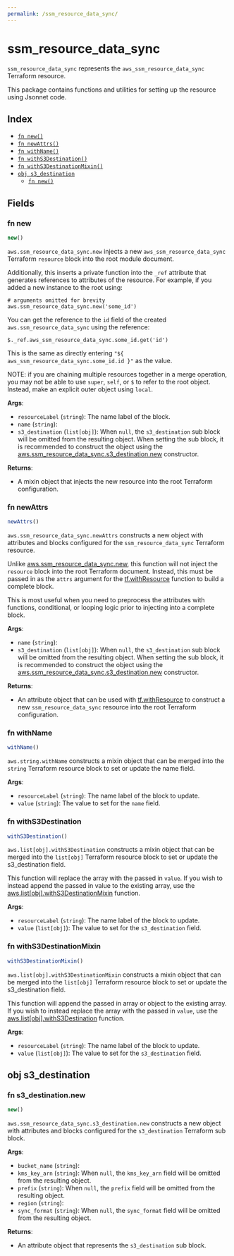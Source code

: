 ```yaml
---
permalink: /ssm_resource_data_sync/
---
```


# ssm_resource_data_sync

`ssm_resource_data_sync` represents the `aws_ssm_resource_data_sync` Terraform resource.



This package contains functions and utilities for setting up the resource using Jsonnet code.


## Index

* [`fn new()`](#fn-new)
* [`fn newAttrs()`](#fn-newattrs)
* [`fn withName()`](#fn-withname)
* [`fn withS3Destination()`](#fn-withs3destination)
* [`fn withS3DestinationMixin()`](#fn-withs3destinationmixin)
* [`obj s3_destination`](#obj-s3_destination)
  * [`fn new()`](#fn-s3_destinationnew)

## Fields

### fn new

```ts
new()
```


`aws.ssm_resource_data_sync.new` injects a new `aws_ssm_resource_data_sync` Terraform `resource`
block into the root module document.

Additionally, this inserts a private function into the `_ref` attribute that generates references to attributes of the
resource. For example, if you added a new instance to the root using:

    # arguments omitted for brevity
    aws.ssm_resource_data_sync.new('some_id')

You can get the reference to the `id` field of the created `aws.ssm_resource_data_sync` using the reference:

    $._ref.aws_ssm_resource_data_sync.some_id.get('id')

This is the same as directly entering `"${ aws_ssm_resource_data_sync.some_id.id }"` as the value.

NOTE: if you are chaining multiple resources together in a merge operation, you may not be able to use `super`, `self`,
or `$` to refer to the root object. Instead, make an explicit outer object using `local`.

**Args**:
  - `resourceLabel` (`string`): The name label of the block.
  - `name` (`string`): 
  - `s3_destination` (`list[obj]`):  When `null`, the `s3_destination` sub block will be omitted from the resulting object. When setting the sub block, it is recommended to construct the object using the [aws.ssm_resource_data_sync.s3_destination.new](#fn-ssm_resource_data_syncs3_destinationnew) constructor.

**Returns**:
- A mixin object that injects the new resource into the root Terraform configuration.


### fn newAttrs

```ts
newAttrs()
```


`aws.ssm_resource_data_sync.newAttrs` constructs a new object with attributes and blocks configured for the `ssm_resource_data_sync`
Terraform resource.

Unlike [aws.ssm_resource_data_sync.new](#fn-ssm_resource_data_syncnew), this function will not inject the `resource`
block into the root Terraform document. Instead, this must be passed in as the `attrs` argument for the
[tf.withResource](https://github.com/tf-libsonnet/core/tree/main/docs#fn-withresource) function to build a complete block.

This is most useful when you need to preprocess the attributes with functions, conditional, or looping logic prior to
injecting into a complete block.

**Args**:
  - `name` (`string`): 
  - `s3_destination` (`list[obj]`):  When `null`, the `s3_destination` sub block will be omitted from the resulting object. When setting the sub block, it is recommended to construct the object using the [aws.ssm_resource_data_sync.s3_destination.new](#fn-ssm_resource_data_syncs3_destinationnew) constructor.

**Returns**:
  - An attribute object that can be used with [tf.withResource](https://github.com/tf-libsonnet/core/tree/main/docs#fn-withresource) to construct a new `ssm_resource_data_sync` resource into the root Terraform configuration.


### fn withName

```ts
withName()
```

`aws.string.withName` constructs a mixin object that can be merged into the `string`
Terraform resource block to set or update the name field.



**Args**:
  - `resourceLabel` (`string`): The name label of the block to update.
  - `value` (`string`): The value to set for the `name` field.


### fn withS3Destination

```ts
withS3Destination()
```

`aws.list[obj].withS3Destination` constructs a mixin object that can be merged into the `list[obj]`
Terraform resource block to set or update the s3_destination field.

This function will replace the array with the passed in `value`. If you wish to instead append the
passed in value to the existing array, use the [aws.list[obj].withS3DestinationMixin](TODO) function.


**Args**:
  - `resourceLabel` (`string`): The name label of the block to update.
  - `value` (`list[obj]`): The value to set for the `s3_destination` field.


### fn withS3DestinationMixin

```ts
withS3DestinationMixin()
```

`aws.list[obj].withS3DestinationMixin` constructs a mixin object that can be merged into the `list[obj]`
Terraform resource block to set or update the s3_destination field.

This function will append the passed in array or object to the existing array. If you wish
to instead replace the array with the passed in `value`, use the [aws.list[obj].withS3Destination](TODO)
function.


**Args**:
  - `resourceLabel` (`string`): The name label of the block to update.
  - `value` (`list[obj]`): The value to set for the `s3_destination` field.


## obj s3_destination



### fn s3_destination.new

```ts
new()
```


`aws.ssm_resource_data_sync.s3_destination.new` constructs a new object with attributes and blocks configured for the `s3_destination`
Terraform sub block.



**Args**:
  - `bucket_name` (`string`): 
  - `kms_key_arn` (`string`):  When `null`, the `kms_key_arn` field will be omitted from the resulting object.
  - `prefix` (`string`):  When `null`, the `prefix` field will be omitted from the resulting object.
  - `region` (`string`): 
  - `sync_format` (`string`):  When `null`, the `sync_format` field will be omitted from the resulting object.

**Returns**:
  - An attribute object that represents the `s3_destination` sub block.
